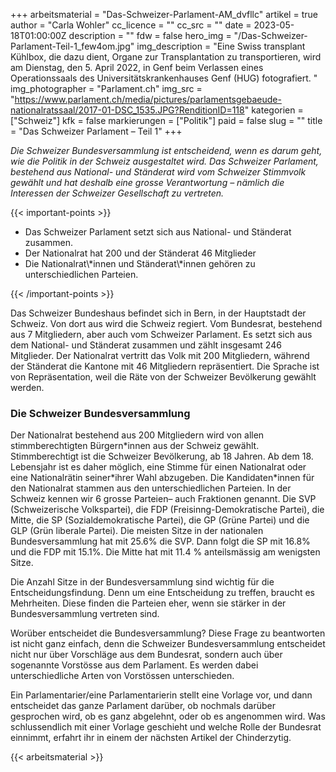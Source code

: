 +++
arbeitsmaterial = "Das-Schweizer-Parlament-AM_dvfllc"
artikel = true
author = "Carla Wohler"
cc_licence = ""
cc_src = ""
date = 2023-05-18T01:00:00Z
description = ""
fdw = false
hero_img = "/Das-Schweizer-Parlament-Teil-1_few4om.jpg"
img_description = "Eine Swiss transplant Kühlbox, die dazu dient, Organe zur Transplantation zu transportieren, wird am Dienstag, den 5. April 2022, in Genf beim Verlassen eines Operationssaals des Universitätskrankenhauses Genf (HUG) fotografiert. "
img_photographer = "Parlament.ch"
img_src = "https://www.parlament.ch/media/pictures/parlamentsgebaeude-nationalratssaal/2017-01-DSC_1535.JPG?RenditionID=118"
kategorien = ["Schweiz"]
kfk = false
markierungen = ["Politik"]
paid = false
slug = ""
title = "Das Schweizer Parlament – Teil 1"
+++

_Die Schweizer Bundesversammlung ist entscheidend, wenn es darum geht, wie die Politik in der Schweiz ausgestaltet wird. Das Schweizer Parlament, bestehend aus National- und Ständerat wird vom Schweizer Stimmvolk gewählt und hat deshalb eine grosse Verantwortung – nämlich die Interessen der Schweizer Gesellschaft zu vertreten._

{{< important-points >}} 



<ul>

<li>Das Schweizer Parlament setzt sich aus National- und Ständerat zusammen.</li>

<li>Der Nationalrat hat 200 und der Ständerat 46 Mitglieder</li>

<li>Die Nationalrat\*innen und Ständerat\*innen gehören zu unterschiedlichen Parteien.</li>

</ul> {{< /important-points >}}

Das Schweizer Bundeshaus befindet sich in Bern, in der Hauptstadt der Schweiz. Von dort aus wird die Schweiz regiert. Vom Bundesrat, bestehend aus 7 Mitgliedern, aber auch vom Schweizer Parlament. Es setzt sich aus dem National- und Ständerat zusammen und zählt insgesamt 246 Mitglieder. Der Nationalrat vertritt das Volk mit 200 Mitgliedern, während der Ständerat die Kantone mit 46 Mitgliedern repräsentiert. Die Sprache ist von Repräsentation, weil die Räte von der Schweizer Bevölkerung gewählt werden.

### Die Schweizer Bundesversammlung

Der Nationalrat bestehend aus 200 Mitgliedern wird von allen stimmberechtigten Bürgern\*innen aus der Schweiz gewählt. Stimmberechtigt ist die Schweizer Bevölkerung, ab 18 Jahren. Ab dem 18. Lebensjahr ist es daher möglich, eine Stimme für einen Nationalrat oder eine Nationalrätin seiner\*ihrer Wahl abzugeben. Die Kandidaten*innen für den Nationalrat stammen aus den unterschiedlichen Parteien. In der Schweiz kennen wir 6 grosse Parteien– auch Fraktionen genannt. Die SVP (Schweizerische Volkspartei), die FDP (Freisinng-Demokratische Partei), die Mitte, die SP (Sozialdemokratische Partei), die GP (Grüne Partei) und die GLP (Grün liberale Partei). Die meisten Sitze in der nationalen Bundesversammlung hat mit 25.6% die SVP. Dann folgt die SP mit 16.8% und die FDP mit 15.1%. Die Mitte hat mit 11.4 % anteilsmässig am wenigsten Sitze.

Die Anzahl Sitze in der Bundesversammlung sind wichtig für die Entscheidungsfindung. Denn um eine Entscheidung zu treffen, braucht es Mehrheiten. Diese finden die Parteien eher, wenn sie stärker in der Bundesversammlung vertreten sind.

Worüber entscheidet die Bundesversammlung?
Diese Frage zu beantworten ist nicht ganz einfach, denn die Schweizer Bundesversammlung entscheidet nicht nur über Vorschläge aus dem Bundesrat, sondern auch über sogenannte Vorstösse aus dem Parlament. Es werden dabei unterschiedliche Arten von Vorstössen unterschieden.

Ein Parlamentarier/eine Parlamentarierin stellt eine Vorlage vor, und dann entscheidet das ganze Parlament darüber, ob nochmals darüber gesprochen wird, ob es ganz abgelehnt, oder ob es angenommen wird.
Was schlussendlich mit einer Vorlage geschieht und welche Rolle der Bundesrat einnimmt, erfahrt ihr in einem der nächsten Artikel der Chinderzytig.

{{< arbeitsmaterial >}}
